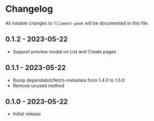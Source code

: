 # Changelog

All notable changes to `filament-peek` will be documented in this file.


## 0.1.2 - 2023-05-22

- Support preview modal on List and Create pages


## 0.1.1 - 2023-05-22

- Bump dependabot/fetch-metadata from 1.4.0 to 1.5.0
- Remove unused method


## 0.1.0 - 2023-05-22

- Initial release
